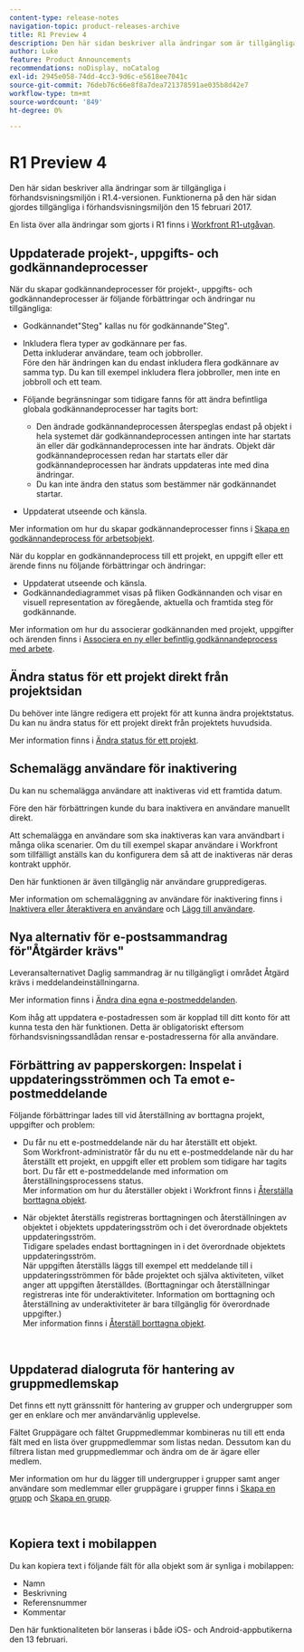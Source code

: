 ```yaml
---
content-type: release-notes
navigation-topic: product-releases-archive
title: R1 Preview 4
description: Den här sidan beskriver alla ändringar som är tillgängliga i förhandsvisningsmiljön i R1.4-versionen. Funktionerna på den här sidan gjordes tillgängliga i förhandsvisningsmiljön den 15 februari 2017.
author: Luke
feature: Product Announcements
recommendations: noDisplay, noCatalog
exl-id: 2945e058-74dd-4cc3-9d6c-e5618ee7041c
source-git-commit: 76deb76c66e8f8a7dea721378591ae035b8d42e7
workflow-type: tm+mt
source-wordcount: '849'
ht-degree: 0%

---
```


# R1 Preview 4

Den här sidan beskriver alla ändringar som är tillgängliga i förhandsvisningsmiljön i R1.4-versionen. Funktionerna på den här sidan gjordes tillgängliga i förhandsvisningsmiljön den 15 februari 2017.

En lista över alla ändringar som gjorts i R1 finns i [Workfront R1-utgåvan](../../../../product-announcements/product-releases/quarterly-release-archive/r1-release-activity/workfront-r1-release.md).

## Uppdaterade projekt-, uppgifts- och godkännandeprocesser

När du skapar godkännandeprocesser för projekt-, uppgifts- och godkännandeprocesser är följande förbättringar och ändringar nu tillgängliga: 

* Godkännandet&quot;Steg&quot; kallas nu för godkännande&quot;Steg&quot;.
* Inkludera flera typer av godkännare per fas.\
  Detta inkluderar användare, team och jobbroller.\
  Före den här ändringen kan du endast inkludera flera godkännare av samma typ. Du kan till exempel inkludera flera jobbroller, men inte en jobbroll och ett team.

* Följande begränsningar som tidigare fanns för att ändra befintliga globala godkännandeprocesser har tagits bort:

   * Den ändrade godkännandeprocessen återspeglas endast på objekt i hela systemet där godkännandeprocessen antingen inte har startats än eller där godkännandeprocessen inte har ändrats. Objekt där godkännandeprocessen redan har startats eller där godkännandeprocessen har ändrats uppdateras inte med dina ändringar.
   * Du kan inte ändra den status som bestämmer när godkännandet startar.

* Uppdaterat utseende och känsla.

Mer information om hur du skapar godkännandeprocesser finns i [Skapa en godkännandeprocess för arbetsobjekt](../../../../administration-and-setup/customize-workfront/configure-approval-milestone-processes/create-approval-processes.md).

När du kopplar en godkännandeprocess till ett projekt, en uppgift eller ett ärende finns nu följande förbättringar och ändringar:

* Uppdaterat utseende och känsla.
* Godkännandediagrammet visas på fliken Godkännanden och visar en visuell representation av föregående, aktuella och framtida steg för godkännande.

Mer information om hur du associerar godkännanden med projekt, uppgifter och ärenden finns i [Associera en ny eller befintlig godkännandeprocess med arbete](../../../../review-and-approve-work/manage-approvals/associate-approval-with-work.md).

## Ändra status för ett projekt direkt från projektsidan

Du behöver inte längre redigera ett projekt för att kunna ändra projektstatus. Du kan nu ändra status för ett projekt direkt från projektets huvudsida.

Mer information finns i [Ändra status för ett projekt](../../../../manage-work/projects/manage-projects/change-project-status.md).

## Schemalägg användare för inaktivering

Du kan nu schemalägga användare att inaktiveras vid ett framtida datum.

Före den här förbättringen kunde du bara inaktivera en användare manuellt direkt.

Att schemalägga en användare som ska inaktiveras kan vara användbart i många olika scenarier. Om du till exempel skapar användare i Workfront som tillfälligt anställs kan du konfigurera dem så att de inaktiveras när deras kontrakt upphör.

Den här funktionen är även tillgänglig när användare gruppredigeras. 

Mer information om schemaläggning av användare för inaktivering finns i [Inaktivera eller återaktivera en användare](../../../../administration-and-setup/add-users/create-and-manage-users/deactivate-a-user.md) och [Lägg till användare](../../../../administration-and-setup/add-users/create-and-manage-users/add-users.md).

## Nya alternativ för e-postsammandrag för&quot;Åtgärder krävs&quot;

Leveransalternativet Daglig sammandrag är nu tillgängligt i området Åtgärd krävs i meddelandeinställningarna.

Mer information finns i [Ändra dina egna e-postmeddelanden](../../../../workfront-basics/using-notifications/activate-or-deactivate-your-own-event-notifications.md).

Kom ihåg att uppdatera e-postadressen som är kopplad till ditt konto för att kunna testa den här funktionen. Detta är obligatoriskt eftersom förhandsvisningssandlådan rensar e-postadresserna för alla användare.

## Förbättring av papperskorgen: Inspelat i uppdateringsströmmen och Ta emot e-postmeddelande

Följande förbättringar lades till vid återställning av borttagna projekt, uppgifter och problem:

* Du får nu ett e-postmeddelande när du har återställt ett objekt.\
  Som Workfront-administratör får du nu ett e-postmeddelande när du har återställt ett projekt, en uppgift eller ett problem som tidigare har tagits bort. Du får ett e-postmeddelande med information om återställningsprocessens status.\
  Mer information om hur du återställer objekt i Workfront finns i [Återställa borttagna objekt](../../../../administration-and-setup/manage-workfront/manage-deleted-items/restore-deleted-items.md).

* När objektet återställs registreras borttagningen och återställningen av objektet i objektets uppdateringsström och i det överordnade objektets uppdateringsström.\
  Tidigare spelades endast borttagningen in i det överordnade objektets uppdateringsström.\
  När uppgiften återställs läggs till exempel ett meddelande till i uppdateringsströmmen för både projektet och själva aktiviteten, vilket anger att uppgiften återställdes. (Borttagningar och återställningar registreras inte för underaktiviteter. Information om borttagning och återställning av underaktiviteter är bara tillgänglig för överordnade uppgifter.)\
  Mer information finns i [Återställ borttagna objekt](../../../../administration-and-setup/manage-workfront/manage-deleted-items/restore-deleted-items.md).

 

## Uppdaterad dialogruta för hantering av gruppmedlemskap

Det finns ett nytt gränssnitt för hantering av grupper och undergrupper som ger en enklare och mer användarvänlig upplevelse.

Fältet Gruppägare och fältet Gruppmedlemmar kombineras nu till ett enda fält med en lista över gruppmedlemmar som listas nedan. Dessutom kan du filtrera listan med gruppmedlemmar och ändra om de är ägare eller medlem. 

Mer information om hur du lägger till undergrupper i grupper samt anger användare som medlemmar eller gruppägare i grupper finns i [Skapa en grupp](../../../../administration-and-setup/manage-groups/create-and-manage-groups/create-a-group.md) och [Skapa en grupp](../../../../administration-and-setup/manage-groups/create-and-manage-groups/create-a-group.md). 

 

## Kopiera text i mobilappen

Du kan kopiera text i följande fält för alla objekt som är synliga i mobilappen:

* Namn
* Beskrivning
* Referensnummer
* Kommentar

Den här funktionaliteten bör lanseras i både iOS- och Android-appbutikerna den 13 februari.

